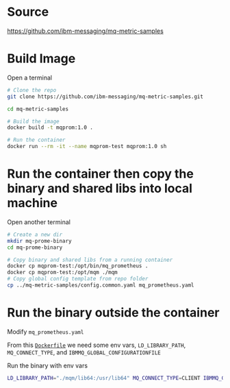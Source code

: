 # Source
https://github.com/ibm-messaging/mq-metric-samples

# Build Image
Open a terminal
```bash
# Clone the repo
git clone https://github.com/ibm-messaging/mq-metric-samples.git

cd mq-metric-samples

# Build the image
docker build -t mqprom:1.0 .

# Run the container
docker run --rm -it --name mqprom-test mqprom:1.0 sh 
```

# Run the container then copy the binary and shared libs into local machine
Open another terminal
```bash
# Create a new dir
mkdir mq-prome-binary
cd mq-prome-binary

# Copy binary and shared libs from a running container
docker cp mqprom-test:/opt/bin/mq_prometheus .
docker cp mqprom-test:/opt/mqm ./mqm
# Copy global config template from repo folder
cp ../mq-metric-samples/config.common.yaml mq_prometheus.yaml
```

# Run the binary outside the container
Modify `mq_prometheus.yaml`

From this [`Dockerfile`](https://github.com/ibm-messaging/mq-metric-samples/blob/master/Dockerfile) we need some env vars, `LD_LIBRARY_PATH`, `MQ_CONNECT_TYPE`, and `IBMMQ_GLOBAL_CONFIGURATIONFILE`

Run the binary with env vars
```bash
LD_LIBRARY_PATH="./mqm/lib64:/usr/lib64" MQ_CONNECT_TYPE=CLIENT IBMMQ_GLOBAL_CONFIGURATIONFILE=./mq_prometheus.yaml ./mq_prometheus 
```
